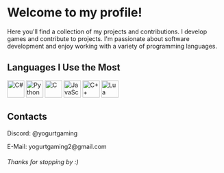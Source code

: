 # Welcome to my profile!

Here you'll find a collection of my projects and contributions. I develop games and contribute to projects. I'm passionate about software development and enjoy working with a variety of programming languages.

## Languages I Use the Most

<div align="left">
  <img src="https://cdn.jsdelivr.net/gh/devicons/devicon/icons/csharp/csharp-original.svg" width="40" height="40" alt="C#" style="pointer-events: none;"/>
  <img src="https://cdn.jsdelivr.net/gh/devicons/devicon/icons/python/python-original.svg" width="40" height="40" alt="Python" style="pointer-events: none;"/>
  <img src="https://cdn.jsdelivr.net/gh/devicons/devicon/icons/c/c-original.svg" width="40" height="40" alt="C" style="pointer-events: none;"/>
  <img src="https://cdn.jsdelivr.net/gh/devicons/devicon/icons/javascript/javascript-original.svg" width="40" height="40" alt="JavaScript" style="pointer-events: none;"/>
  <img src="https://cdn.jsdelivr.net/gh/devicons/devicon/icons/cplusplus/cplusplus-original.svg" width="40" height="40" alt="C++" style="pointer-events: none;"/>
  <img src="https://cdn.jsdelivr.net/gh/devicons/devicon/icons/lua/lua-original.svg" width="40" height="40" alt="Lua" style="pointer-events: none;"/>
</div>

## Contacts
<p>Discord: @yogurtgaming</p>
<p>E-Mail: yogurtgaming2@gmail.com</p>
<h6>Thanks for stopping by :)</h6>
